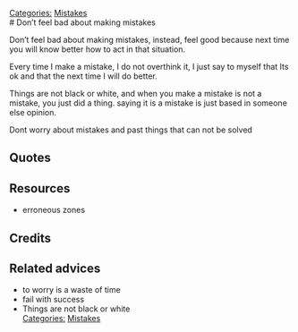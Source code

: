 [Categories:](../Categories/index.md) [Mistakes](../Categories/Mistakes.md)<br># Don’t feel bad about making mistakes

Don’t feel bad about making mistakes, instead, feel good because next time you will know better how to act in that situation. 

Every time I make a mistake, I do not overthink it, I just say to myself that Its ok and that the next time I will do better.

Things are not black or white, and when you make a mistake is not a mistake, you just did a thing. saying it is a mistake is just based in someone else opinion.

Dont worry about mistakes and past things that can not be solved

## Quotes

## Resources

- erroneous zones

## Credits

## Related advices

- to worry is a waste of time
- fail with success
- Things are not black or white
<br>[Categories:](../Categories/index.md) [Mistakes](../Categories/Mistakes.md)